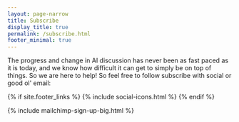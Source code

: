 ```yaml
---
layout: page-narrow
title: Subscribe
display_title: true
permalink: /subscribe.html
footer_minimal: true
---
```

The progress and change in AI discussion has never been as fast paced as it is today, 
and we know how difficult it can get to simply be on top of things. So we are here to
help! So feel free to follow subscribe with social or good ol' email:

<div class="bg-ghost p-4 p-md-5">

{% if site.footer_links %}
{% include social-icons.html %}
{% endif %}

{% include mailchimp-sign-up-big.html %}

</div>